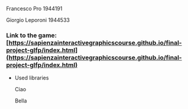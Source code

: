Francesco Pro 1944191

Giorgio Leporoni 1944533

### **Link to the game:** [https://sapienzainteractivegraphicscourse.github.io/final-project-glfp/index.html](https://sapienzainteractivegraphicscourse.github.io/final-project-glfp/index.html)

- Used libraries

    Ciao

    Bella
